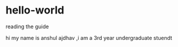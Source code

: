 # hello-world
reading the guide

hi my name is anshul ajdhav ,i am a 3rd year undergraduate stuendt
